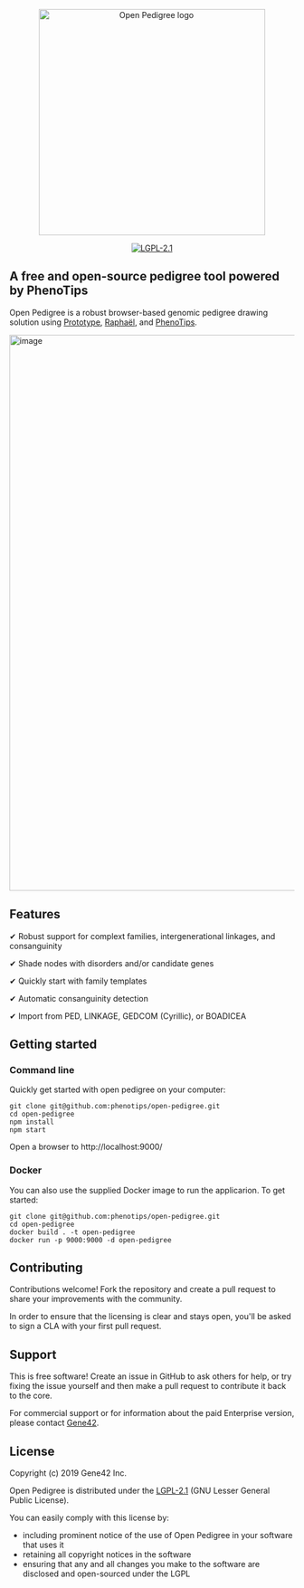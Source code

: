 <p align="center">
  <img src="https://repository-images.githubusercontent.com/212736090/2759df80-fe9e-11e9-8fa0-8237e35cbaf7" width="400px" alt="Open Pedigree logo"/>
</p>

<p align="center">
  <a href="https://opensource.org/licenses/LGPL-2.1" target="_blank">
    <img src="https://img.shields.io/badge/license-LGPL--2.1-blue.svg" alt="LGPL-2.1">
  </a>
</p>


## A free and open-source pedigree tool powered by PhenoTips

Open Pedigree is a robust browser-based genomic pedigree drawing solution using [Prototype](prototypejs.org), [Raphaël](https://dmitrybaranovskiy.github.io/raphael/), and [PhenoTips](https://phenotips.org).

<img width="983" alt="image" src="https://user-images.githubusercontent.com/4251264/68103796-e1048080-fe9d-11e9-9353-6b491aae588d.png">


## Features

✔ Robust support for complext families, intergenerational linkages, and consanguinity

✔ Shade nodes with disorders and/or candidate genes

✔ Quickly start with family templates

✔ Automatic consanguinity detection

✔ Import from PED, LINKAGE, GEDCOM (Cyrillic), or BOADICEA


## Getting started

### Command line

Quickly get started with open pedigree on your computer:
```
git clone git@github.com:phenotips/open-pedigree.git
cd open-pedigree
npm install
npm start
```
Open a browser to http://localhost:9000/

### Docker

You can also use the supplied Docker image to run the applicarion.  To get started:

```
git clone git@github.com:phenotips/open-pedigree.git
cd open-pedigree
docker build . -t open-pedigree
docker run -p 9000:9000 -d open-pedigree
```

## Contributing

Contributions welcome! Fork the repository and create a pull request to share your improvements with the community.

In order to ensure that the licensing is clear and stays open, you'll be asked to sign a CLA with your first pull request.


## Support

This is free software! Create an issue in GitHub to ask others for help, or try fixing the issue yourself and then make a pull request to contribute it back to the core.

For commercial support or for information about the paid Enterprise version, please contact [Gene42](https://gene42.com/).


## License

Copyright (c) 2019 Gene42 Inc.

Open Pedigree is distributed under the [LGPL-2.1](https://opensource.org/licenses/LGPL-2.1) (GNU Lesser General Public License).

You can easily comply with this license by:
* including prominent notice of the use of Open Pedigree in your software that uses it
* retaining all copyright notices in the software
* ensuring that any and all changes you make to the software are disclosed and open-sourced under the LGPL
